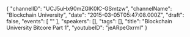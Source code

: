 {
    "channelID": "UCJ5uHx90mZGlK0lC-GSmtzw",
    "channelName": "Blockchain University",
    "date": "2015-03-05T05:47:08.000Z",
    "draft": false,
    "events": [
        ""
    ],
    "speakers": [],
    "tags": [],
    "title": "Blockchain University Bitcore Part 1",
    "youtubeID": "jeARpeGxrmI"
}